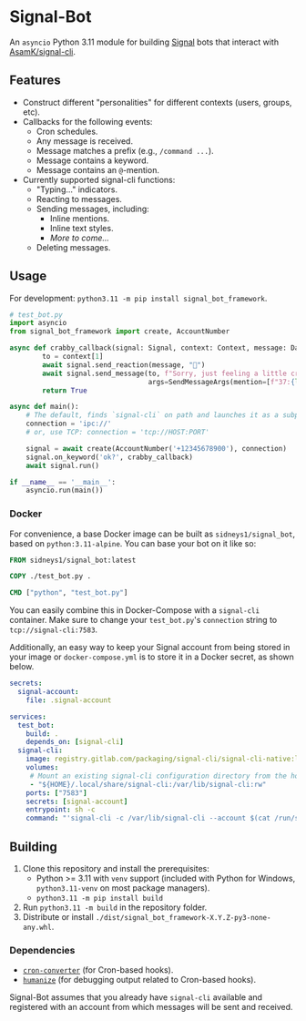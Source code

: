 # Signal-Bot

An `asyncio` Python 3.11 module for building [Signal][signal] bots that interact with [AsamK/signal-cli][signal-cli].

## Features

* Construct different "personalities" for different contexts (users, groups, etc).
* Callbacks for the following events:
  * Cron schedules.
  * Any message is received.
  * Message matches a prefix (e.g., `/command ...`).
  * Message contains a keyword.
  * Message contains an `@`-mention.
* Currently supported signal-cli functions:
  * "Typing..." indicators.
  * Reacting to messages.
  * Sending messages, including:
    * Inline mentions.
    * Inline text styles.
    * *More to come...*
  * Deleting messages.

## Usage

For development: `python3.11 -m pip install signal_bot_framework`.

```py
# test_bot.py
import asyncio
from signal_bot_framework import create, AccountNumber

async def crabby_callback(signal: Signal, context: Context, message: DataMessage) -> bool:
        to = context[1]
        await signal.send_reaction(message, "🦀")
        await signal.send_message(to, f"Sorry, just feeling a little crabby, {message.sender_name}.",
                                  args=SendMessageArgs(mention=[f"37:{len(message.sender_name)}:{message.sender}"]))
        return True

async def main():
    # The default, finds `signal-cli` on path and launches it as a subprocess
    connection = 'ipc://'
    # or, use TCP: connection = 'tcp://HOST:PORT'

    signal = await create(AccountNumber('+12345678900'), connection)
    signal.on_keyword('ok?', crabby_callback)
    await signal.run()

if __name__ == '__main__':
    asyncio.run(main())
```

### Docker

For convenience, a base Docker image can be built as `sidneys1/signal_bot`, based on `python:3.11-alpine`.
You can base your bot on it like so:

```Dockerfile
FROM sidneys1/signal_bot:latest

COPY ./test_bot.py .

CMD ["python", "test_bot.py"]
```

You can easily combine this in Docker-Compose with a `signal-cli` container.
Make sure to change your `test_bot.py`'s `connection` string to `tcp://signal-cli:7583`.

Additionally, an easy way to keep your Signal account from being stored in your image or `docker-compose.yml` is to
store it in a Docker secret, as shown below.

```yml
secrets:
  signal-account:
    file: .signal-account

services:
  test_bot:
    build: .
    depends_on: [signal-cli]
  signal-cli:
    image: registry.gitlab.com/packaging/signal-cli/signal-cli-native:latest
    volumes:
     # Mount an existing signal-cli configuration directory from the host.
     - "${HOME}/.local/share/signal-cli:/var/lib/signal-cli:rw"
    ports: ["7583"]
    secrets: [signal-account]
    entrypoint: sh -c
    command: "'signal-cli -c /var/lib/signal-cli --account $(cat /run/secrets/signal-account) daemon --receive-mode on-connection --no-receive-stdout --send-read-receipts --tcp 0.0.0.0:7583'"
```

## Building

1. Clone this repository and install the prerequisites:
   * Python >= 3.11 with `venv` support (included with Python for Windows, `python3.11-venv` on most package managers).
   * `python3.11 -m pip install build`
2. Run `python3.11 -m build` in the repository folder.
3. Distribute or install `./dist/signal_bot_framework-X.Y.Z-py3-none-any.whl`.

### Dependencies

* [`cron-converter`][cron-converter] (for Cron-based hooks).
* [`humanize`][humanize] (for debugging output related to Cron-based hooks).

Signal-Bot assumes that you already have `signal-cli` available and registered with an account from which messages will
be sent and received.


<!-- Link definitions -->
[signal]: https://www.signal.org/
[signal-cli]: https://github.com/AsamK/signal-cli
[cron-converter]: https://github.com/Sonic0/cron-converter
[humanize]: https://github.com/python-humanize/humanize
